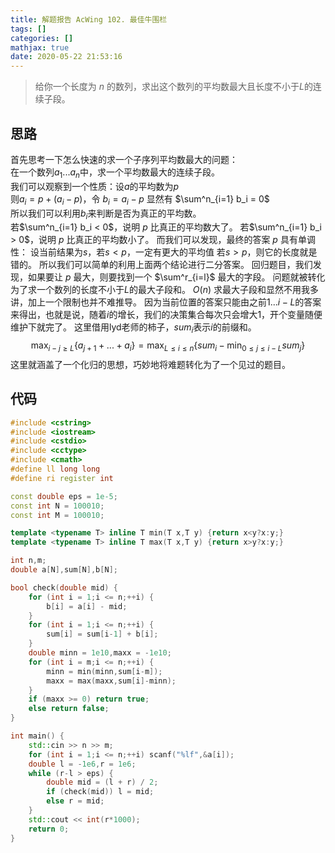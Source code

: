 ```yaml
---
title: 解题报告 AcWing 102. 最佳牛围栏
tags: []
categories: []
mathjax: true
date: 2020-05-22 21:53:16
---
```



> 给你一个长度为 $n$ 的数列，求出这个数列的平均数最大且长度不小于$L$的连续子段。 

<!-- more -->
## 思路
首先思考一下怎么快速的求一个子序列平均数最大的问题：  
在一个数列$a_1...a_n$中，求一个平均数最大的连续子段。  
我们可以观察到一个性质：设$a$的平均数为$p$  
则$a_i = p + (a_i-p)$，令 $b_i = a_i - p$ 显然有 $\sum^n_{i=1} b_i = 0$  
所以我们可以利用$b_i$来判断是否为真正的平均数。  
若$\sum^n_{i=1} b_i < 0$，说明 $p$ 比真正的平均数大了。
若$\sum^n_{i=1} b_i > 0$，说明 $p$ 比真正的平均数小了。
而我们可以发现，最终的答案 $p$ 具有单调性：
设当前结果为$s$，若$s < p$，一定有更大的平均值
若$s > p$，则它的长度就是错的。
所以我们可以简单的利用上面两个结论进行二分答案。
回归题目，我们发现，如果要让 $p$ 最大，则要找到一个 $\sum^r_{i=l}$ 最大的字段。
问题就被转化为了求一个数列的长度不小于$L$的最大子段和。
$O(n)$ 求最大子段和显然不用我多讲，加上一个限制也并不难推导。
因为当前位置的答案只能由之前$1...i-L$的答案来得出，也就是说，随着$i$的增长，我们的决策集合每次只会增大1，开个变量随便维护下就完了。
这里借用lyd老师的柿子，$sum_i$表示$i$的前缀和。
$$\max_{i-j\geq L} \{a_{j+1}+...+a_i\} = \max_{L\leq i\leq n} \{sum_i - \min_{0\leq j \leq i-L} sum_j\}$$
这里就涵盖了一个化归的思想，巧妙地将难题转化为了一个见过的题目。

## 代码
```cpp
#include <cstring>
#include <iostream>
#include <cstdio>
#include <cctype>
#include <cmath>
#define ll long long
#define ri register int

const double eps = 1e-5;
const int N = 100010;
const int M = 100010;

template <typename T> inline T min(T x,T y) {return x<y?x:y;}
template <typename T> inline T max(T x,T y) {return x>y?x:y;}

int n,m;
double a[N],sum[N],b[N];

bool check(double mid) {
    for (int i = 1;i <= n;++i) {
        b[i] = a[i] - mid;
    }
    for (int i = 1;i <= n;++i) {
        sum[i] = sum[i-1] + b[i];
    }
    double minn = 1e10,maxx = -1e10;
    for (int i = m;i <= n;++i) {
        minn = min(minn,sum[i-m]);
        maxx = max(maxx,sum[i]-minn);
    }
    if (maxx >= 0) return true;
    else return false;
}

int main() {
    std::cin >> n >> m;
    for (int i = 1;i <= n;++i) scanf("%lf",&a[i]);
    double l = -1e6,r = 1e6;
    while (r-l > eps) {
        double mid = (l + r) / 2;
        if (check(mid)) l = mid;
        else r = mid;
    }
    std::cout << int(r*1000);
    return 0;
}
```